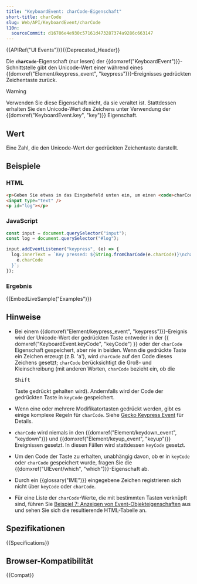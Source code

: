 ```yaml
---
title: "KeyboardEvent: charCode-Eigenschaft"
short-title: charCode
slug: Web/API/KeyboardEvent/charCode
l10n:
  sourceCommit: d16706e4e930c57161d473287374a9286c663147
---
```


{{APIRef("UI Events")}}{{Deprecated_Header}}

Die **`charCode`**-Eigenschaft (nur lesen) der
{{domxref("KeyboardEvent")}}-Schnittstelle gibt den Unicode-Wert einer während eines {{domxref("Element/keypress_event", "keypress")}}-Ereignisses gedrückten Zeichentaste zurück.

> [!WARNING]
> Verwenden Sie diese Eigenschaft nicht, da sie veraltet ist. Stattdessen erhalten Sie den
> Unicode-Wert des Zeichens unter Verwendung der {{domxref("KeyboardEvent.key", "key")}}
> Eigenschaft.

## Wert

Eine Zahl, die den Unicode-Wert der gedrückten Zeichentaste darstellt.

## Beispiele

### HTML

```html
<p>Geben Sie etwas in das Eingabefeld unten ein, um einen <code>charCode</code> zu protokollieren.</p>
<input type="text" />
<p id="log"></p>
```

### JavaScript

```js
const input = document.querySelector("input");
const log = document.querySelector("#log");

input.addEventListener("keypress", (e) => {
  log.innerText = `Key pressed: ${String.fromCharCode(e.charCode)}\ncharCode: ${
    e.charCode
  }`;
});
```

### Ergebnis

{{EmbedLiveSample("Examples")}}

## Hinweise

- Bei einem {{domxref("Element/keypress_event", "keypress")}}-Ereignis wird der Unicode-Wert der gedrückten Taste
  entweder in der {{ domxref("KeyboardEvent.keyCode", "keyCode") }} oder der `charCode`
  Eigenschaft gespeichert, aber nie in beiden. Wenn die gedrückte Taste ein Zeichen erzeugt (z.B. 'a'),
  wird `charCode` auf den Code dieses Zeichens gesetzt; `charCode`
  berücksichtigt die Groß- und Kleinschreibung (mit anderen Worten, `charCode` bezieht ein,
  ob die

  <kbd>Shift</kbd>

  Taste gedrückt gehalten wird). Andernfalls wird der Code der gedrückten Taste
  in `keyCode` gespeichert.

- Wenn eine oder mehrere Modifikatortasten gedrückt werden, gibt es einige komplexe Regeln für
  `charCode`. Siehe [Gecko Keypress Event](/de/docs/Gecko_Keypress_Event)
  für Details.
- `charCode` wird niemals in den {{domxref("Element/keydown_event", "keydown")}} und
  {{domxref("Element/keyup_event", "keyup")}} Ereignissen gesetzt. In diesen Fällen wird stattdessen `keyCode` gesetzt.
- Um den Code der Taste zu erhalten, unabhängig davon, ob er in
  `keyCode` oder `charCode` gespeichert wurde, fragen Sie die {{domxref("UIEvent/which", "which")}}-Eigenschaft ab.
- Durch ein {{glossary("IME")}} eingegebene Zeichen registrieren sich nicht über `keyCode` oder
  `charCode`.
- Für eine Liste der `charCode`-Werte, die mit bestimmten Tasten verknüpft sind, führen Sie
  [Beispiel 7: Anzeigen von Event-Objekteigenschaften](/de/docs/Web/API/Document_Object_Model/Examples#example_7_displaying_event_object_properties) aus und sehen Sie sich die resultierende HTML-Tabelle an.

## Spezifikationen

{{Specifications}}

## Browser-Kompatibilität

{{Compat}}
